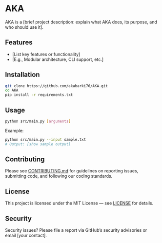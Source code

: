 # AKA

AKA is a [brief project description: explain what AKA does, its purpose, and who should use it].

## Features

- [List key features or functionality]
- [E.g., Modular architecture, CLI support, etc.]

## Installation

```bash
git clone https://github.com/akabarki76/AKA.git
cd AKA
pip install -r requirements.txt
```

## Usage

```bash
python src/main.py [arguments]
```

Example:

```bash
python src/main.py --input sample.txt
# Output: [show sample output]
```

## Contributing

Please see [CONTRIBUTING.md](CONTRIBUTING.md) for guidelines on reporting issues, submitting code, and following our coding standards.

## License

This project is licensed under the MIT License — see [LICENSE](LICENSE) for details.

## Security

Security issues? Please file a report via GitHub’s security advisories or email [your contact].
